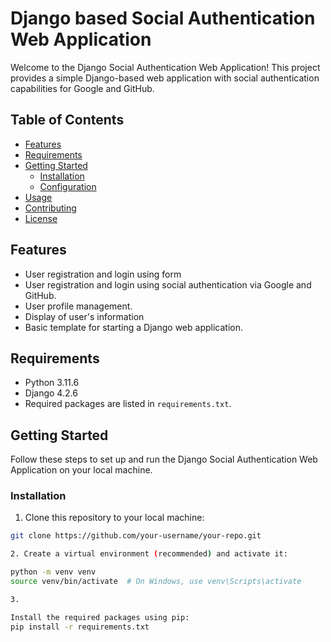 # Django based Social Authentication Web Application

Welcome to the Django Social Authentication Web Application! This project provides a simple Django-based web application with social authentication capabilities for Google and GitHub.

## Table of Contents
- [Features](#features)
- [Requirements](#requirements)
- [Getting Started](#getting-started)
  - [Installation](#installation)
  - [Configuration](#configuration)
- [Usage](#usage)
- [Contributing](#contributing)
- [License](#license)

## Features

- User registration and login using form
- User registration and login using social authentication via Google and GitHub.
- User profile management.
- Display of user's information
- Basic template for starting a Django web application.

## Requirements

- Python 3.11.6
- Django 4.2.6
- Required packages are listed in `requirements.txt`.

## Getting Started

Follow these steps to set up and run the Django Social Authentication Web Application on your local machine.

### Installation

1. Clone this repository to your local machine:

```sh
git clone https://github.com/your-username/your-repo.git

2. Create a virtual environment (recommended) and activate it:

python -m venv venv
source venv/bin/activate  # On Windows, use venv\Scripts\activate

3.

Install the required packages using pip:
pip install -r requirements.txt





